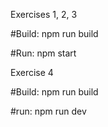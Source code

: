 Exercises 1, 2, 3

#Build:
npm run build

#Run:
npm start

Exercise 4

#Build:
npm run build

#run:
npm run dev
